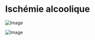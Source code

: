 # Ischémie alcoolique

![Image](.//media/gastro/Scan_0206.jpg)

![Image](.//media/gastro/Scan_0206_verso.jpg)
